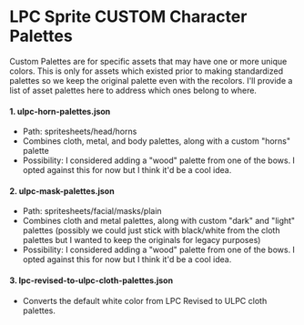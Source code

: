 LPC Sprite CUSTOM Character Palettes
=============================================

Custom Palettes are for specific assets that may have one or more unique colors. This is only for assets which existed prior to making standardized palettes so we keep the original palette even with the recolors. I'll provide a list of asset palettes here to address which ones belong to where.


#### 1. ulpc-horn-palettes.json
- Path: spritesheets/head/horns
- Combines cloth, metal, and body palettes, along with a custom "horns" palette
- Possibility: I considered adding a "wood" palette from one of the bows. I opted against this for now but I think it'd be a cool idea.

#### 2. ulpc-mask-palettes.json
- Path: spritesheets/facial/masks/plain
- Combines cloth and metal palettes, along with custom "dark" and "light" palettes (possibly we could just stick with black/white from the cloth palettes but I wanted to keep the originals for legacy purposes)
- Possibility: I considered adding a "wood" palette from one of the bows. I opted against this for now but I think it'd be a cool idea.

#### 3. lpc-revised-to-ulpc-cloth-palettes.json
- Converts the default white color from LPC Revised to ULPC cloth palettes.